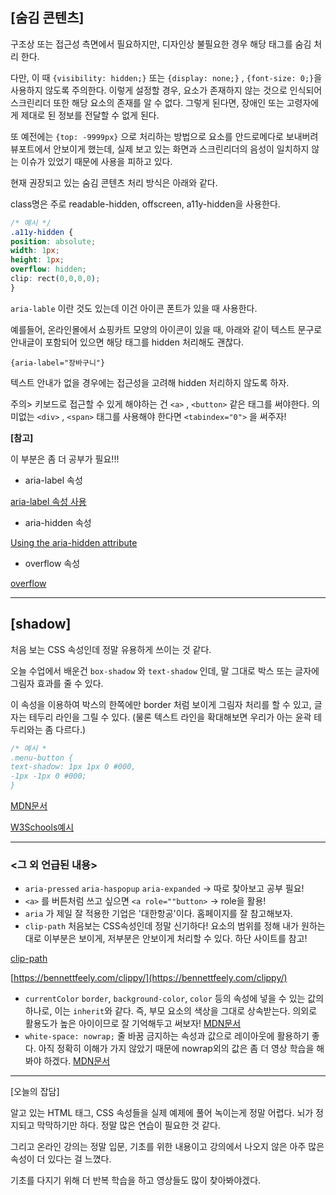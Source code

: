 ## [숨김 콘텐츠]

구조상 또는 접근성 측면에서 필요하지만, 디자인상 불필요한 경우 해당 태그를 숨김 처리 한다. 

 다만, 이 때 `{visibility: hidden;}` 또는 `{display: none;}` , `{font-size: 0;}`을 사용하지 않도록 주의한다. 이렇게 설정할 경우, 요소가 존재하지 않는 것으로 인식되어 스크린리더 또한 해당 요소의 존재를 알 수 없다. 그렇게 된다면, 장애인 또는 고령자에게 제대로 된 정보를 전달할 수 없게 된다.

 또 예전에는 `{top: -9999px}` 으로 처리하는 방법으로 요소를 안드로메다로 보내버려 뷰포트에서 안보이게 했는데, 실제 보고 있는 화면과 스크린리더의 음성이 일치하지 않는 이슈가 있었기 때문에 사용을 피하고 있다.

 현재 권장되고 있는 숨김 콘텐츠 처리 방식은 아래와 같다.

  class명은 주로 readable-hidden, offscreen, a11y-hidden을 사용한다.

```css
/* 예시 */
.a11y-hidden { 
position: absolute; 
width: 1px; 
height: 1px; 
overflow: hidden; 
clip: rect(0,0,0,0); 
}
```

`aria-lable` 이란 것도 있는데 이건 아이콘 폰트가 있을 때 사용한다. 

 예를들어, 온라인몰에서 쇼핑카트 모양의 아이콘이 있을 때, 아래와 같이 텍스트 문구로 안내글이 포함되어 있으면 해당 태그를 hidden 처리해도 괜찮다. 

`{aria-label="장바구니"}`

텍스트 안내가 없을 경우에는 접근성을 고려해 hidden 처리하지 않도록 하자.

 주의> 키보드로 접근할 수 있게 해야하는 건  `<a>` , `<button>` 같은 태그를 써야한다. 의미없는 `<div>` , `<span>` 태그를 사용해야 한다면 `<tabindex="0">` 을 써주자!

**[참고]**

이 부분은 좀 더 공부가 필요!!!

- aria-label 속성

[aria-label 속성 사용](https://developer.mozilla.org/ko/docs/Web/Accessibility/ARIA/ARIA_Techniques/Using_the_aria-label_attribute)

- aria-hidden 속성

[Using the aria-hidden attribute](https://developer.mozilla.org/en-US/docs/Web/Accessibility/ARIA/ARIA_Techniques/Using_the_aria-hidden_attribute)

- overflow 속성

[overflow](https://developer.mozilla.org/ko/docs/Web/CSS/overflow)

---

## [shadow]

처음 보는 CSS 속성인데 정말 유용하게 쓰이는 것 같다. 

오늘 수업에서 배운건 `box-shadow` 와 `text-shadow` 인데, 말 그대로 박스 또는 글자에 그림자 효과를 줄 수 있다. 

이 속성을 이용하여 박스의 한쪽에만 border 처럼 보이게 그림자 처리를 할 수 있고, 글자는 테두리 라인을 그릴 수 있다. (물론 텍스트 라인을 확대해보면 우리가 아는 윤곽 테두리와는 좀 다르다.)

```css
/* 예시 *
.menu-button { 
text-shadow: 1px 1px 0 #000, 
-1px -1px 0 #000;
}
```

 [MDN문서](https://developer.mozilla.org/ko/docs/Web/CSS/box-shadow)

 [W3Schools예시](https://www.w3schools.com/css/css3_shadows.asp)

---

### <그 외 언급된 내용>

- `aria-pressed` `aria-haspopup` `aria-expanded` → 따로 찾아보고 공부 필요!
- `<a>` 를 버튼처럼 쓰고 싶으면 `<a role=""button>`  → role을 활용!
- `aria` 가 제일 잘 적용한 기업은 '대한항공'이다. 홈페이지를 잘 참고해보자.
- `clip-path` 처음보는 CSS속성인데 정말 신기하다! 요소의 범위를 정해 내가 원하는대로 이부분은 보이게, 저부분은 안보이게 처리할 수 있다.
하단 사이트를 참고!

[clip-path](https://developer.mozilla.org/ko/docs/Web/CSS/clip-path)

[https://bennettfeely.com/clippy/](https://bennettfeely.com/clippy/)

- `currentColor`
`border`, `background-color`, `color` 등의 속성에 넣을 수 있는 값의 하나로, 이는 `inherit`와 같다. 즉, 부모 요소의 색상을 그대로 상속받는다. 의외로 활용도가 높은 아이이므로 잘 기억해두고 써보자!
[MDN문서](https://developer.mozilla.org/ko/docs/Web/CSS/color_value)
- `white-space: nowrap;` 줄 바꿈 금지하는 속성과 값으로 레이아웃에 활용하기 좋다. 
아직 정확히 이해가 가지 않았기 때문에 nowrap외의 값은 좀 더 영상 학습을 해봐야 하겠다.
[MDN문서](https://developer.mozilla.org/ko/docs/Web/CSS/white-space)

---

[오늘의 잡담]

알고 있는 HTML 태그, CSS 속성들을 실제 예제에 풀어 녹이는게 정말 어렵다. 뇌가 정지되고 막막하기만 하다. 정말 많은 연습이 필요한 것 같다.

그리고 온라인 강의는 정말 입문, 기초를 위한 내용이고 강의에서 나오지 않은 아주 많은 속성이 더 있다는 걸 느꼈다.

기초를 다지기 위해 더 반복 학습을 하고 영상들도 많이 찾아봐야겠다.